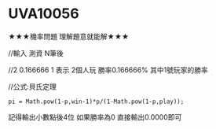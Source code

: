 # UVA10056

★★★機率問題 理解題意就能解★★★


//輸入 測資 N筆後 


//2 0.166666 1 表示 2個人玩 勝率0.166666% 其中1號玩家的勝率


//公式:貝氏定理
```
pi = Math.pow(1-p,win-1)*p/(1-Math.pow(1-p,play));
```

記得輸出小數點後4位 如果勝率為0 直接輸出0.0000即可
